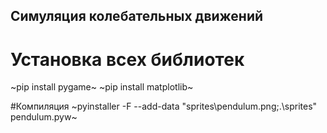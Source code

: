 ## Симуляция колебательных движений

# Установка всех библиотек
~pip install pygame~
~pip install matplotlib~

#Компиляция
~pyinstaller -F --add-data "sprites\\pendulum.png;.\sprites" pendulum.pyw~
